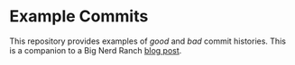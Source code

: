 # Example Commits

This repository provides examples of _good_ and _bad_ commit histories. This is a companion to a Big Nerd Ranch [blog post](http://blog.bignerdranch.com/3867-small-distinct-commits-say-you-care).

